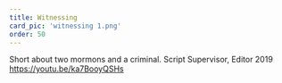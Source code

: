 ```yaml
---
title: Witnessing
card_pic: 'witnessing 1.png'
order: 50
---
```


Short about two mormons and a criminal.
Script Supervisor, Editor 2019
https://youtu.be/ka7BooyQSHs
